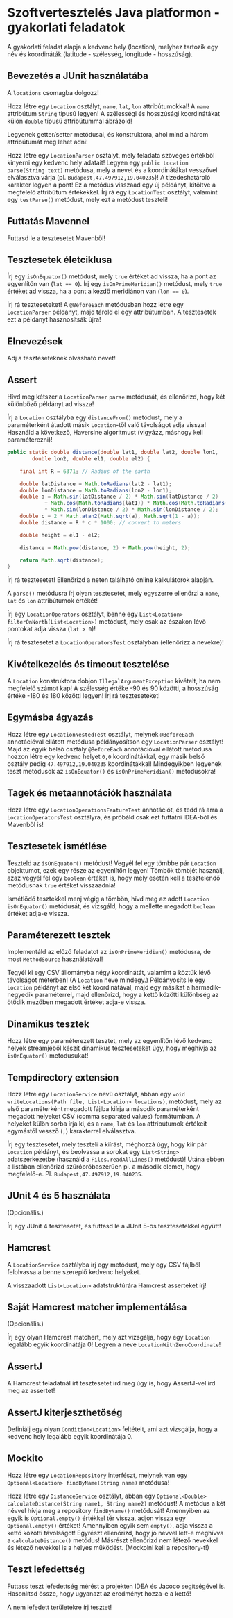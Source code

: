 # Szoftvertesztelés Java platformon - gyakorlati feladatok

A gyakorlati feladat alapja a kedvenc hely (location),
melyhez tartozik egy
név és koordináták (latitude - szélesség, longitude - hosszúság).

## Bevezetés a JUnit használatába

A `locations` csomagba dolgozz!

Hozz létre egy `Location` osztályt,
`name`, `lat`, `lon` attribútumokkal! A `name` attribútum `String` típusú legyen!
A szélességi és hosszúsági koordinátákat
külön `double` típusú attribútummal ábrázold!

Legyenek getter/setter metódusai, és konstruktora, ahol mind a
három attribútumát meg lehet adni!

Hozz létre egy `LocationParser` osztályt, mely feladata szöveges értékből
kinyerni egy kedvenc hely adatait!
Legyen egy `public Location parse(String text)` metódusa, mely a nevet és a
koordinátákat vesszővel elválasztva várja (pl. `Budapest,47.497912,19.040235`)! A tizedeshatároló karakter legyen a
pont! Ez a metódus visszaad egy új példányt, kitöltve a megfelelő attribútum értékekkel.
Írj rá egy `LocationTest` osztályt, valamint egy `testParse()` metódust,
mely ezt a metódust teszteli!

## Futtatás Mavennel

Futtasd le a tesztesetet Mavenből!

## Tesztesetek életciklusa

Írj egy `isOnEquator()` metódust, mely `true` értéket ad vissza, ha a pont az egyenlítőn van (`lat == 0`).
Írj egy `isOnPrimeMeridian()` metódust, mely `true` értéket ad vissza, ha a
pont a kezdő meridiánon van (`lon == 0`).

Írj rá teszteseteket! A `@BeforeEach` metódusban hozz létre egy `LocationParser` példányt,
majd tárold el egy attribútumban. A tesztesetek ezt a példányt hasznosítsák újra!

## Elnevezések

Adj a teszteseteknek olvasható nevet!

## Assert

Hívd meg kétszer a `LocationParser` `parse` metódusát, és ellenőrizd, hogy két különböző példányt ad vissza!

Írj a `Location` osztályba egy `distanceFrom()` metódust, mely a paraméterként átadott másik `Location`-től
való távolságot adja vissza! Használd a következő, Haversine algoritmust (vigyázz, máshogy kell paraméterezni)!

```java
public static double distance(double lat1, double lat2, double lon1,
        double lon2, double el1, double el2) {

    final int R = 6371; // Radius of the earth

    double latDistance = Math.toRadians(lat2 - lat1);
    double lonDistance = Math.toRadians(lon2 - lon1);
    double a = Math.sin(latDistance / 2) * Math.sin(latDistance / 2)
            + Math.cos(Math.toRadians(lat1)) * Math.cos(Math.toRadians(lat2))
            * Math.sin(lonDistance / 2) * Math.sin(lonDistance / 2);
    double c = 2 * Math.atan2(Math.sqrt(a), Math.sqrt(1 - a));
    double distance = R * c * 1000; // convert to meters

    double height = el1 - el2;

    distance = Math.pow(distance, 2) + Math.pow(height, 2);

    return Math.sqrt(distance);
}
```

Írj rá tesztesetet! Ellenőrizd a neten található online kalkulátorok alapján.

A `parse()` metódusra írj olyan tesztesetet, mely egyszerre ellenőrzi a `name`, `lat` és `lon`
attribútumok értékét!

Írj egy `LocationOperators` osztályt, benne egy `List<Location> filterOnNorth(List<Location>)` metódust,
mely csak az északon lévő pontokat adja vissza (`lat > 0`)!

Írj rá tesztesetet a `LocationOperatorsTest` osztályban (ellenőrizz a nevekre)!

## Kivételkezelés és timeout tesztelése

A `Location` konstruktora dobjon `IllegalArgumentException` kivételt, ha nem megfelelő számot kap!
A szélesség értéke -90 és 90 közötti, a hosszúság értéke -180 és 180 közötti legyen!
Írj rá teszteseteket!

## Egymásba ágyazás

Hozz létre egy `LocationNestedTest` osztályt, melynek `@BeforeEach` annotációval ellátott metódusa
példányosítson egy `LocationParser` osztályt! Majd az egyik belső osztály `@BeforeEach`
annotációval ellátott metódusa hozzon létre egy kedvenc helyet `0,0` koordinátákkal,
egy másik belső osztály pedig `47.497912,19.040235` koordinátákkal! Mindegyikben legyenek teszt metódusok
az `isOnEquator()` és `isOnPrimeMeridian()` metódusokra!

## Tagek és metaannotációk használata

Hozz létre egy `LocationOperationsFeatureTest` annotációt, és tedd rá arra a `LocationOperatorsTest` osztályra,
és próbáld csak ezt futtatni IDEA-ból és Mavenből is!

## Tesztesetek ismétlése

Teszteld az `isOnEquator()` metódust! Vegyél fel egy tömbbe pár `Location` objektumot, ezek egy része az egyenlítőn legyen!
Tömbök tömbjét használj, azaz vegyél fel egy `boolean` értéket is, hogy mely esetén kell a tesztelendő metódusnak `true`
értéket visszaadnia!

Ismétlődő tesztekkel menj végig a tömbön, hívd meg az adott `Location` `isOnEquator()` metódusát, és vizsgáld, hogy a mellette
megadott `boolean` értéket adja-e vissza.

## Paraméterezett tesztek

Implementáld az előző feladatot az `isOnPrimeMeridian()` metódusra, de most `MethodSource` használatával!

Tegyél ki egy CSV állományba négy koordinátát, valamint a köztük lévő távolságot méterben! (A `Location` neve mindegy.)
Példányosíts le egy `Location` példányt az első két koordinátával, majd egy másikat a harmadik-negyedik paraméterrel,
majd ellenőrizd, hogy a kettő közötti különbség az ötödik mezőben megadott értéket adja-e vissza.

## Dinamikus tesztek

Hozz létre egy paraméterezett tesztet, mely az egyenlítőn lévő kedvenc helyek streamjéből készít
dinamikus teszteseteket úgy, hogy meghívja az `isOnEquator()` metódusukat!

## Tempdirectory extension

Hozz létre egy `LocationService` nevű osztályt, abban egy `void writeLocations(Path file, List<Location> locations)`, 
metódust, mely az első paraméterként megadott fájlba kiírja a második paraméterként megadott helyeket CSV (comma separated values)
formátumban.
A helyeket külön sorba írja ki, és a `name`, `lat` és `lon` attribútumok értékeit egymástól vessző (`,`) karakterrel elválasztva.

Írj egy tesztesetet, mely teszteli a kiírást, méghozzá úgy, hogy kiír pár `Location` példányt, és 
beolvassa a sorokat egy `List<String>` adatszerkezetbe (használd a `Files.readAllLines()` metódust)! Utána ebben 
a listában ellenőrizd szúrópróbaszerűen pl. a második elemet, hogy megfelelő-e. Pl. `Budapest,47.497912,19.040235`.

## JUnit 4 és 5 használata

(Opcionális.)

Írj egy JUnit 4 tesztesetet, és futtasd le a JUnit 5-ös tesztesetekkel együtt!

## Hamcrest

A `LocationService` osztályba írj egy metódust, mely egy CSV fájlból felolvassa a
benne szereplő kedvenc helyeket.

A visszaadott `List<Location>` adatstruktúrára Hamcrest asserteket írj!

## Saját Hamcrest matcher implementálása

(Opcionális.)

Írj egy olyan Hamcrest matchert, mely azt vizsgálja, hogy egy
`Location` legalább egyik koordinátája 0! Legyen a neve `LocationWithZeroCoordinate`!

## AssertJ

A Hamcrest feladatnál írt tesztesetet írd meg úgy is, hogy AssertJ-vel írd meg az
assertet!

## AssertJ kiterjeszthetőség

Definiálj egy olyan `Condition<Location>` feltételt, ami azt vizsgálja, hogy
a kedvenc hely legalább egyik koordinátája 0.

## Mockito

Hozz létre egy `LocationRepository` interfészt, melynek van egy
`Optional<Location> findByName(String name)` metódusa!

Hozz létre egy `DistanceService` osztályt, abban egy `Optional<Double> calculateDistance(String name1, String name2)`
metódust!
A metódus a két névvel hívja meg a repository `findByName()` metódusát!
Amennyiben az egyik is `Optional.empty()` értékkel tér vissza, adjon vissza egy
`Optional.empty()` értéket! Amennyiben egyik sem `empty()`, adja vissza a
kettő közötti távolságot! Egyrészt ellenőrizd, hogy jó névvel lett-e meghívva a
`calculateDistance()` metódus! Másrészt ellenőrizd nem létező nevekkel és
létező nevekkel is a helyes működést. (Mockolni kell a repository-t!)

## Teszt lefedettség

Futtass teszt lefedettség mérést a projekten IDEA és Jacoco segítségével is.
Hasonlítsd össze, hogy ugyanazt az eredményt hozza-e a kettő!

A nem lefedett területekre írj tesztet!
